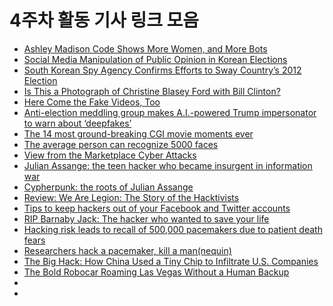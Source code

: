 # 4주차 활동 기사 링크 모음
- [Ashley Madison Code Shows More Women, and More Bots](https://gizmodo.com/ashley-madison-code-shows-more-women-and-more-bots-1727613924)
- [Social Media Manipulation of Public Opinion in Korean Elections](https://thediplomat.com/2018/09/social-media-manipulation-of-public-opinion-in-korean-elections/)
- [South Korean Spy Agency Confirms Efforts to Sway Country’s 2012 Election](https://www.snopes.com/news/2017/08/06/south-korean-agency-confirms-efforts-to-sway-2012-election/)
- [Is This a Photograph of Christine Blasey Ford with Bill Clinton?](https://www.snopes.com/fact-check/ford-george-soros/)
- [Here Come the Fake Videos, Too](https://www.nytimes.com/2018/03/04/technology/fake-videos-deepfakes.html)
- [Anti-election meddling group makes A.I.-powered Trump impersonator to warn about ‘deepfakes’](https://www.cnbc.com/2018/12/07/deepfake-ai-trump-impersonator-highlights-election-fake-news-threat.html)
- [The 14 most ground-breaking CGI movie moments ever](https://www.bbc.com/timelines/zyyrk7h)
- [The average person can recognize 5000 faces](http://www.sciencemag.org/news/2018/10/average-person-can-recognize-5000-faces)
- [View from the Marketplace Cyber Attacks](https://www.technologyreview.com/s/528861/cyber-attacks/)
- [Julian Assange: the teen hacker who became insurgent in information war](https://www.theguardian.com/media/2011/jan/30/julian-assange-wikileaks-profile)
- [Cypherpunk: the roots of Julian Assange](https://www.afr.com/technology/cypherpunk-the-roots-of-julian-assange-20170519-gw8set)
- [Review: We Are Legion: The Story of the Hacktivists](https://www.huffingtonpost.com/gina-hall/we-are-legion-film_b_1975493.html)
- [Tips to keep hackers out of your Facebook and Twitter accounts](https://www.nation.co.ke/lifestyle/Tips-to-keep-hackers-out-of-your-Facebook-and-Twitter-accounts/1190-4548874-yctyhd/index.html)
- [RIP Barnaby Jack: The hacker who wanted to save your life](https://www.washingtonpost.com/news/the-switch/wp/2013/07/29/rip-barnaby-jack-the-hacker-who-wanted-to-save-your-life/?noredirect=on&utm_term=.8ddb6c7e03ce)
- [Hacking risk leads to recall of 500,000 pacemakers due to patient death fears](https://www.theguardian.com/technology/2017/aug/31/hacking-risk-recall-pacemakers-patient-death-fears-fda-firmware-update)
- [Researchers hack a pacemaker, kill a man(nequin)](https://www.computerworld.com/article/2981527/cybercrime-hacking/researchers-hack-a-pacemaker-kill-a-man-nequin.html)
- [The Big Hack: How China Used a Tiny Chip to Infiltrate U.S. Companies](https://www.bloomberg.com/news/features/2018-10-04/the-big-hack-how-china-used-a-tiny-chip-to-infiltrate-america-s-top-companies)
- [The Bold Robocar Roaming Las Vegas Without a Human Backup](https://www.wired.com/story/robocar-roaming-las-vegas-without-human-backup/)
- []()
- []()

